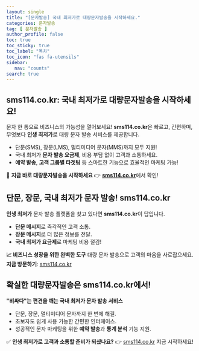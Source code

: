 ```yaml
---
layout: single
title: "[문자발송] 국내 최저가로 대량문자발송을 시작하세요."
categories: 문자발송
tag: [ 문자발송 ]
author_profile: false
toc: true
toc_sticky: true
toc_label: "목차"
toc_icon: "fas fa-utensils" 
sidebar:
   nav: "counts"
search: true
---
```


## **sms114.co.kr: 국내 최저가로 대량문자발송을 시작하세요!**

문자 한 통으로 비즈니스의 가능성을 열어보세요!
**sms114.co.kr**은 빠르고, 간편하며, 무엇보다 **인생 최저가**로 대량 문자 발송 서비스를 제공합니다.

- 단문(SMS), 장문(LMS), 멀티미디어 문자(MMS)까지 모두 지원!
- 국내 최저가 **문자 발송 요금제**, 비용 부담 없이 고객과 소통하세요.
- **예약 발송**, **고객 그룹별 타겟팅** 등 스마트한 기능으로 효율적인 마케팅 가능!

💬 **지금 바로 대량문자발송을 시작하세요**
👉 [**sms114.co.kr**](http://sms114.co.kr)에서 확인!

## **단문, 장문, 국내 최저가 문자 발송! sms114.co.kr**

**인생 최저가** 문자 발송 플랫폼을 찾고 있다면 **sms114.co.kr**이 답입니다.

- **단문 메시지**로 즉각적인 고객 소통.
- **장문 메시지**로 더 많은 정보를 전달.
- **국내 최저가 요금제**로 마케팅 비용 절감!

**📈 비즈니스 성장을 위한 완벽한 도구**
대량 문자 발송으로 고객의 마음을 사로잡으세요.
**지금 방문하기**: [sms114.co.kr](http://sms114.co.kr)

## **확실한 대량문자발송은 sms114.co.kr에서!**

**"비싸다"는 편견을 깨는 국내 최저가 문자 발송 서비스**

- 단문, 장문, 멀티미디어 문자까지 한 번에 해결.
- 초보자도 쉽게 사용 가능한 간편한 인터페이스.
- 성공적인 문자 마케팅을 위한 **예약 발송**과 **통계 분석** 기능 지원.

✅ **인생 최저가로 고객과 소통할 준비가 되셨나요?**
👉 [sms114.co.kr](http://sms114.co.kr) 지금 시작하세요!